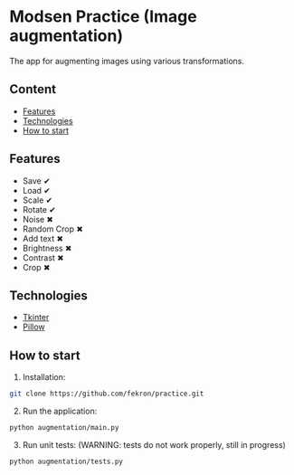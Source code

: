 ﻿# Modsen Practice (Image augmentation)

The app for augmenting images using various transformations.

## Content

- [Features](#id_features)
- [Technologies](#id_technologies)
- [How to start](#id_installation)

<a id='id_features'></a>

## Features

- Save ✔
- Load ✔
- Scale ✔
- Rotate ✔
- Noise ✖
- Random Crop ✖
- Add text ✖
- Brightness ✖
- Contrast ✖
- Crop ✖



<a id='id_technologies'></a>

## Technologies

- [Tkinter](https://docs.python.org/3/library/tkinter.html)
- [Pillow](https://python-pillow.org/)

<a id='id_installation'></a>

## How to start

1. Installation:

```bash
git clone https://github.com/fekron/practice.git
```

2.  Run the application:

```sh
python augmentation/main.py
```

3. Run unit tests: (WARNING: tests do not work properly, still in progress)
```sh
python augmentation/tests.py
```
